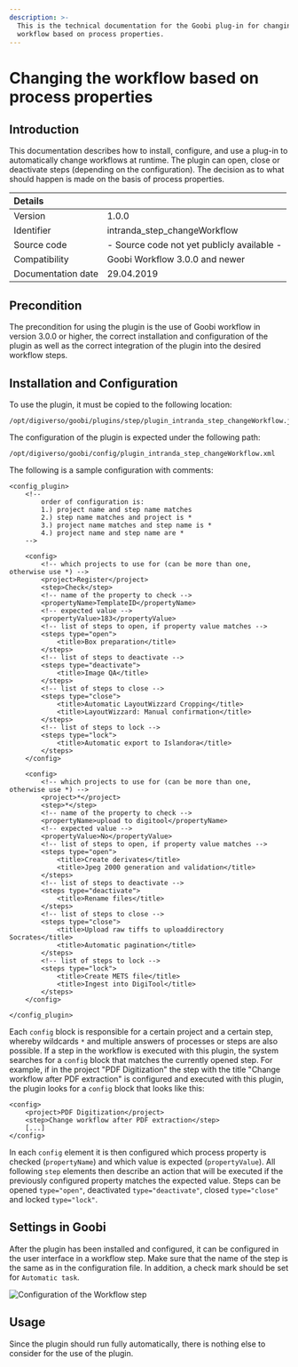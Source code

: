 ```yaml
---
description: >-
  This is the technical documentation for the Goobi plug-in for changing the
  workflow based on process properties.
---
```


# Changing the workflow based on process properties

## Introduction

This documentation describes how to install, configure, and use a plug-in to automatically change workflows at runtime. The plugin can open, close or deactivate steps \(depending on the configuration\). The decision as to what should happen is made on the basis of process properties.

| Details |  |
| :--- | :--- |
| Version | 1.0.0 |
| Identifier | intranda\_step\_changeWorkflow |
| Source code | - Source code not yet publicly available - |
| Compatibility | Goobi Workflow 3.0.0 and newer |
| Documentation date | 29.04.2019 |

## Precondition

The precondition for using the plugin is the use of Goobi workflow in version 3.0.0 or higher, the correct installation and configuration of the plugin as well as the correct integration of the plugin into the desired workflow steps.

## Installation and Configuration

To use the plugin, it must be copied to the following location:

```text
/opt/digiverso/goobi/plugins/step/plugin_intranda_step_changeWorkflow.jar
```

The configuration of the plugin is expected under the following path:

```text
/opt/digiverso/goobi/config/plugin_intranda_step_changeWorkflow.xml
```

The following is a sample configuration with comments:

```markup
<config_plugin>
    <!--
    	order of configuration is: 
	    1.) project name and step name matches 
	    2.) step name matches and project is * 
	    3.) project name matches and step name is * 
	    4.) project name and step name are * 
    -->
    
    <config>
        <!-- which projects to use for (can be more than one, otherwise use *) -->
        <project>Register</project>
        <step>Check</step>
        <!-- name of the property to check -->
        <propertyName>TemplateID</propertyName>
        <!-- expected value -->
        <propertyValue>183</propertyValue>
        <!-- list of steps to open, if property value matches -->
        <steps type="open">
            <title>Box preparation</title>
        </steps>
        <!-- list of steps to deactivate -->
        <steps type="deactivate">
            <title>Image QA</title>
        </steps>
        <!-- list of steps to close -->
        <steps type="close">
            <title>Automatic LayoutWizzard Cropping</title>
            <title>LayoutWizzard: Manual confirmation</title>
        </steps>
        <!-- list of steps to lock -->
        <steps type="lock">
            <title>Automatic export to Islandora</title>
        </steps>
    </config>
   
    <config>
        <!-- which projects to use for (can be more than one, otherwise use *) -->
        <project>*</project>
        <step>*</step>
        <!-- name of the property to check -->
        <propertyName>upload to digitool</propertyName>
        <!-- expected value -->
        <propertyValue>No</propertyValue>
        <!-- list of steps to open, if property value matches -->
        <steps type="open">
            <title>Create derivates</title>
            <title>Jpeg 2000 generation and validation</title>
        </steps>
        <!-- list of steps to deactivate -->
        <steps type="deactivate">
            <title>Rename files</title>
        </steps>
        <!-- list of steps to close -->
        <steps type="close">
            <title>Upload raw tiffs to uploaddirectory Socrates</title>
            <title>Automatic pagination</title>
        </steps>
        <!-- list of steps to lock -->
        <steps type="lock">
            <title>Create METS file</title>
            <title>Ingest into DigiTool</title>
        </steps>
    </config>
    
</config_plugin>
```

Each `config` block is responsible for a certain project and a certain step, whereby wildcards `*` and multiple answers of processes or steps are also possible. If a step in the workflow is executed with this plugin, the system searches for a `config` block that matches the currently opened step. For example, if in the project "PDF Digitization" the step with the title "Change workflow after PDF extraction" is configured and executed with this plugin, the plugin looks for a `config` block that looks like this:

```markup
<config>
    <project>PDF Digitization</project>
    <step>Change workflow after PDF extraction</step>
    [...]
</config>
```

In each `config` element it is then configured which process property is checked \(`propertyName`\) and which value is expected \(`propertyValue`\). All following `step` elements then describe an action that will be executed if the previously configured property matches the expected value. Steps can be opened `type="open"`, deactivated `type="deactivate"`, closed `type="close"` and locked `type="lock"`.

## Settings in Goobi

After the plugin has been installed and configured, it can be configured in the user interface in a workflow step. Make sure that the name of the step is the same as in the configuration file. In addition, a check mark should be set for `Automatic task`.

![Configuration of the Workflow step](https://blobscdn.gitbook.com/v0/b/gitbook-28427.appspot.com/o/assets%2F-LZ4vYcdbp6Dw7s7NKy0%2F-LddEhXfAu_y7axe1GeP%2F-LddX7uc7QkwOwTuGvva%2FchangeWorkflow_step.png?alt=media&token=26f24d10-1b13-4043-b847-daf3a1ba4780)

## Usage

Since the plugin should run fully automatically, there is nothing else to consider for the use of the plugin.


